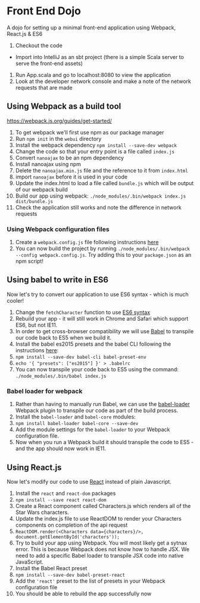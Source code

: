 # Front End Dojo
A dojo for setting up a minimal front-end application using Webpack, React.js &amp; ES6

1. Checkout the code 
  * Import into IntelliJ as an sbt project (there is a simple Scala server to serve the front-end assets)
1. Run App.scala and go to localhost:8080 to view the application
1. Look at the developer network console and make a note of the network requests that are made


## Using Webpack as a build tool
https://webpack.js.org/guides/get-started/

1. To get webpack we'll first use npm as our package manager
1. Run `npm init` in the `webui` directory
1. Install the webpack dependency `npm install --save-dev webpack`
1. Change the code so that your entry point is a file called `index.js`
1. Convert `nanoajax` to be an npm dependency
  1. Install nanoajax using npm
  1. Delete the `nanoajax.min.js` file and the reference to it from `index.html`
  1. import `nanoajax` before it is used in your code
1. Update the index.html to load a file called `bundle.js` which will be output of our webpack build
1. Build our app using webpack: `./node_modules/.bin/webpack index.js dist/bundle.js`
1. Check the application still works and note the difference in network requests

### Using Webpack configuration files

1. Create a `webpack.config.js` file following instructions [here](https://webpack.js.org/guides/get-started/#using-webpack-with-a-config)
1. You can now build the project by running `./node_modules/.bin/webpack --config webpack.config.js`. Try adding this to your `package.json` as an npm script!


## Using babel to write in ES6

Now let's try to convert our application to use ES6 syntax - which is much cooler!

1. Change the `fetchCharacter` function to use [ES6 syntax](http://es6-features.org/)
1. Rebuild your app - it will still work in Chrome and Safari which support ES6, but not IE11.
1. In order to get cross-browser compatibility we will use [Babel](https://babeljs.io/) to transpile our code back to ES5 when we build it.
1. Install the babel es2015 presets and the babel CLI following the instructions [here](http://babeljs.io/docs/plugins/preset-es2015/):
 1. `npm install --save-dev babel-cli babel-preset-env`
 1. `echo '{ "presets": ["es2015"] }' > .babelrc`
1. You can now transpile your code back to ES5 using the command: `./node_modules/.bin/babel index.js`

### Babel loader for webpack

1. Rather than having to manually run Babel, we can use the [babel-loader](https://github.com/babel/babel-loader) Webpack plugin to transpile our code as part of the build process.
1. Install the `babel-loader` and `babel-core` modules:
 1. `npm install babel-loader babel-core --save-dev`
1. Add the module settings for the `babel-loader` to your Webpack configuration file.
1. Now when you run a Webpack build it should transpile the code to ES5 - and the app should now work in IE11.


## Using React.js

Now let's modify our code to use [React](https://facebook.github.io/react/) instead of plain Javascript.

1. Install the `react` and `react-dom` packages
 1. `npm install --save react react-dom`
1. Create a React component called Characters.js which renders all of the Star Wars characters.
1. Update the index.js file to use ReactDOM to render your Characters components on completion of the api request
 1. `ReactDOM.render(<Characters data={characters}/>, document.getElementById('characters'));`
1. Try to build your app using Webpack. You will most likely get a sytnax error. This is because Webpack does not know how to handle JSX. We need to add a specific Babel loader to transpile JSX code into native JavaScript.
1. Install the Babel React preset
 1. `npm install --save-dev babel-preset-react`
 1. Add the `'react'` preset to the list of presets in your Webpack configuration file
1. You should be able to rebuild the app successfully now




